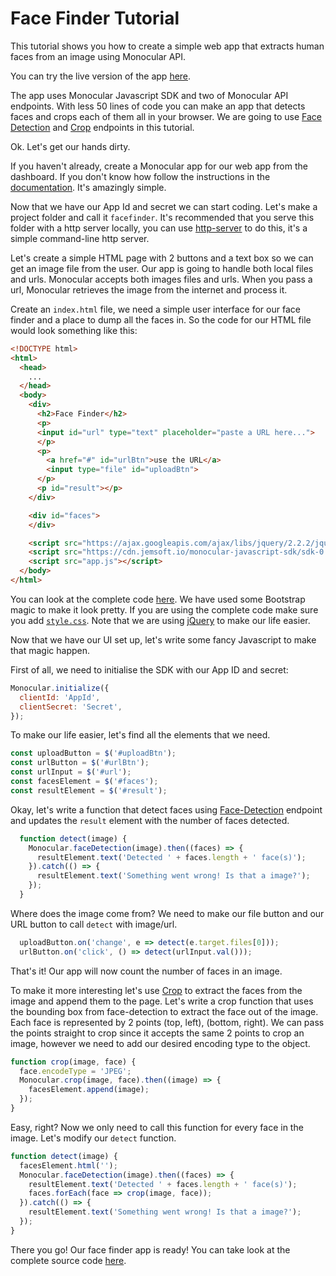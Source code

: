 Face Finder Tutorial
====================

This tutorial shows you how to create a simple web app that extracts human faces from an image using Monocular API.

You can try the live version of the app [here](https://cdn.jemsoft.io/facefinder/).

The app uses Monocular Javascript SDK and two of Monocular API endpoints. With less 50 lines of code you can make an app that detects faces and crops each of them all in your browser. We are going to use [Face Detection](http://docs.jemsoft.co/?javascript#face-detection) and [Crop](http://docs.jemsoft.co/?javascript#crop) endpoints in this tutorial.

Ok. Let's get our hands dirty.

If you haven't already, create a Monocular app for our web app from the dashboard. If you don't know how follow the instructions in the [documentation](http://docs.jemsoft.co/?javascript#getting-started). It's amazingly simple.

Now that we have our App Id and secret we can start coding. Let's make a project folder and call it `facefinder`. It's recommended that you serve this folder with a http server locally, you can use [http-server](https://github.com/indexzero/http-server) to do this, it's a simple command-line http server.

Let's create a simple HTML page with 2 buttons and a text box so we can get an image file from the user. Our app is going to handle both local files and urls. Monocular accepts both images files and urls. When you pass a url, Monocular retrieves the image from the internet and process it.

Create an `index.html` file, we need a simple user interface for our face finder and a place to dump all the faces in. So the code for our HTML file would look something like this:

```html
<!DOCTYPE html>
<html>
  <head>
    ...
  </head>
  <body>
    <div>
      <h2>Face Finder</h2>
      <p>
      <input id="url" type="text" placeholder="paste a URL here...">
      </p>
      <p>
        <a href="#" id="urlBtn">use the URL</a>
        <input type="file" id="uploadBtn">
      </p>
      <p id="result"></p>
    </div>

    <div id="faces">
    </div>

    <script src="https://ajax.googleapis.com/ajax/libs/jquery/2.2.2/jquery.min.js"></script>
    <script src="https://cdn.jemsoft.io/monocular-javascript-sdk/sdk-0.1.0.js"></script>
    <script src="app.js"></script>
  </body>
</html>

```

You can look at the complete code [here](https://github.com/Jemsoft/monocular-demo-facefinder/blob/master/index.html). We have used some Bootstrap magic to make it look pretty. If you are using the complete code make sure you add [`style.css`](https://github.com/Jemsoft/monocular-demo-facefinder/blob/master/style.css). Note that we are using [jQuery](https://code.jquery.com) to make our life easier.

Now that we have our UI set up, let's write some fancy Javascript to make that magic happen.

First of all, we need to initialise the SDK with our App ID and secret:

```javascript
Monocular.initialize({
  clientId: 'AppId',
  clientSecret: 'Secret',
});

```

To make our life easier, let's find all the elements that we need.

```javascript
const uploadButton = $('#uploadBtn');
const urlButton = $('#urlBtn');
const urlInput = $('#url');
const facesElement = $('#faces');
const resultElement = $('#result');
```

Okay, let's write a function that detect faces using [Face-Detection](http://docs.jemsoft.co/?javascript#face-detection) endpoint and updates the `result` element with the number of faces detected.

```javascript
  function detect(image) {
    Monocular.faceDetection(image).then((faces) => {
      resultElement.text('Detected ' + faces.length + ' face(s)');
    }).catch(() => {
      resultElement.text('Something went wrong! Is that a image?');
    });
  }
```

Where does the image come from? We need to make our file button and our URL button to call `detect` with image/url.

```javascript
  uploadButton.on('change', e => detect(e.target.files[0]));
  urlButton.on('click', () => detect(urlInput.val()));
```

That's it! Our app will now count the number of faces in an image.

To make it more interesting let's use [Crop](http://docs.jemsoft.co/?javascript#crop) to extract the faces from the image and append them to the page. Let's write a crop function that uses the bounding box from face-detection to extract the face out of the image. Each face is represented by 2 points (top, left), (bottom, right). We can pass the points straight to crop since it accepts the same 2 points to crop an image, however we need to add our desired encoding type to the object.

```javascript
function crop(image, face) {
  face.encodeType = 'JPEG';
  Monocular.crop(image, face).then((image) => {
    facesElement.append(image);
  });
}
```

Easy, right? Now we only need to call this function for every face in the image. Let's modify our `detect` function.

```javascript
function detect(image) {
  facesElement.html('');
  Monocular.faceDetection(image).then((faces) => {
    resultElement.text('Detected ' + faces.length + ' face(s)');
    faces.forEach(face => crop(image, face));
  }).catch(() => {
    resultElement.text('Something went wrong! Is that a image?');
  });
}
```

There you go! Our face finder app is ready! You can take look at the complete source code [here](https://github.com/Jemsoft/monocular-demo-facefinder).
